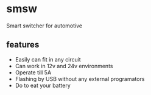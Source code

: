 # smsw
Smart switcher for automotive

## features

- Easily can fit in any circuit
- Can work in 12v and 24v environments
- Operate till 5A
- Flashing by USB without any external programators
- Do to eat your battery
